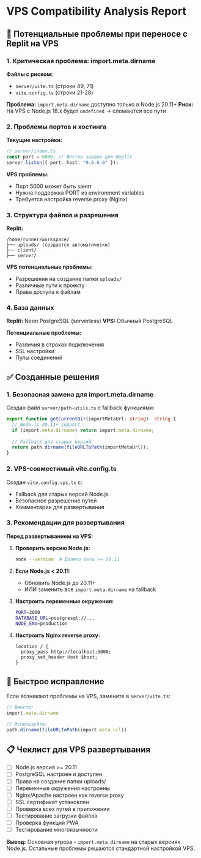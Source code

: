 # VPS Compatibility Analysis Report

## 🚨 Потенциальные проблемы при переносе с Replit на VPS

### 1. **Критическая проблема: import.meta.dirname**

**Файлы с риском:**
- `server/vite.ts` (строки 49, 71)
- `vite.config.ts` (строки 21-28)

**Проблема:** `import.meta.dirname` доступно только в Node.js 20.11+
**Риск:** На VPS с Node.js 18.x будет `undefined` → сломаются все пути

### 2. **Проблемы портов и хостинга**

**Текущие настройки:**
```typescript
// server/index.ts
const port = 5000; // Жестко задано для Replit
server.listen({ port, host: "0.0.0.0" });
```

**VPS проблемы:**
- Порт 5000 может быть занят
- Нужна поддержка PORT из environment variables
- Требуется настройка reverse proxy (Nginx)

### 3. **Структура файлов и разрешения**

**Replit:**
```
/home/runner/workspace/
├── uploads/ (создается автоматически)
├── client/
├── server/
```

**VPS потенциальные проблемы:**
- Разрешения на создание папки `uploads/`
- Различные пути к проекту
- Права доступа к файлам

### 4. **База данных**

**Replit:** Neon PostgreSQL (serverless)
**VPS:** Обычный PostgreSQL

**Потенциальные проблемы:**
- Различия в строках подключения
- SSL настройки
- Пулы соединений

## ✅ Созданные решения

### 1. **Безопасная замена для import.meta.dirname**

Создан файл `server/path-utils.ts` с fallback функциями:
```typescript
export function getCurrentDir(importMetaUrl: string): string {
  // Node.js 20.11+ support
  if (import.meta.dirname) return import.meta.dirname;
  
  // Fallback для старых версий
  return path.dirname(fileURLToPath(importMetaUrl));
}
```

### 2. **VPS-совместимый vite.config.ts**

Создан `vite.config.vps.ts` с:
- Fallback для старых версий Node.js
- Безопасное разрешение путей
- Комментарии для развертывания

### 3. **Рекомендации для развертывания**

**Перед развертыванием на VPS:**

1. **Проверить версию Node.js:**
   ```bash
   node --version  # Должно быть >= 20.11
   ```

2. **Если Node.js < 20.11:**
   - Обновить Node.js до 20.11+
   - ИЛИ заменить все `import.meta.dirname` на fallback

3. **Настроить переменные окружения:**
   ```bash
   PORT=3000
   DATABASE_URL=postgresql://...
   NODE_ENV=production
   ```

4. **Настроить Nginx reverse proxy:**
   ```nginx
   location / {
     proxy_pass http://localhost:3000;
     proxy_set_header Host $host;
   }
   ```

## 🔧 Быстрое исправление

Если возникают проблемы на VPS, замените в `server/vite.ts`:

```typescript
// Вместо:
import.meta.dirname

// Используйте:
path.dirname(fileURLToPath(import.meta.url))
```

## 📋 Чеклист для VPS развертывания

- [ ] Node.js версия >= 20.11
- [ ] PostgreSQL настроен и доступен
- [ ] Права на создание папки uploads/
- [ ] Переменные окружения настроены
- [ ] Nginx/Apache настроен как reverse proxy
- [ ] SSL сертификат установлен
- [ ] Проверка всех путей в приложении
- [ ] Тестирование загрузки файлов
- [ ] Проверка функций PWA
- [ ] Тестирование многоязычности

**Вывод:** Основная угроза - `import.meta.dirname` на старых версиях Node.js. Остальные проблемы решаются стандартной настройкой VPS.